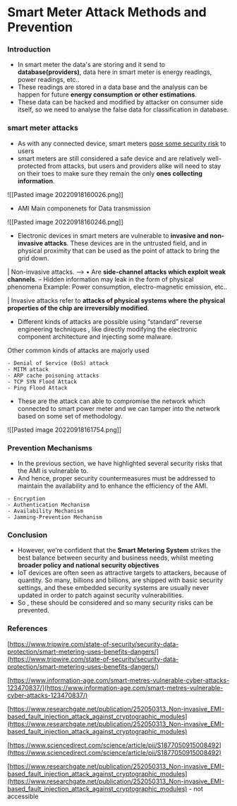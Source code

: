 # Smart Meter Attack Methods and Prevention


### Introduction
-  In smart meter the data's are storing and it send to **database(providers)**, data here in smart meter is energy readings, power readings, etc.. 
-  These readings are stored in a data base and the analysis can be happen for future **energy consumption or other estimations**.
-  These data can be hacked and modified by attacker on consumer side itself, so we need to analyse the false data for classification in database.

### smart meter attacks
-  As with any connected device, smart meters [pose some security risk](https://www.information-age.com/smart-metres-vulnerable-cyber-attacks-123470837/) to users 
-  smart meters are still considered a safe device and are relatively well-protected from attacks, but users and providers alike will need to stay on their toes to make sure they remain the only **ones collecting information**.

 ![[Pasted image 20220918160026.png]]

- AMI Main componenets for Data transmission

![[Pasted image 20220918160246.png]]


- Electronic devices in smart meters are vulnerable to **invasive and non-invasive attacks**. These devices are in the untrusted field, and in physical proximity that can be used as the point of attack to bring the grid down.

| Non-invasive attacks. --> • Are **side-channel attacks which exploit weak channels**. – Hidden information may leak in the form of physical phenomena Example: Power consumption, electro-magnetic emission, etc..

| Invasive attacks refer to **attacks of physical systems where the physical properties of the chip are irreversibly modified**. 

- Different kinds of attacks are possible using “standard” reverse engineering techniques , like directly modifying the electronic component architecture and injecting some malware.

Other common kinds of attacks are majorly used

```
- Denial of Service (DoS) attack
- MITM attack 
- ARP cache poisoning attacks
- TCP SYN Flood Attack
- Ping Flood Attack 
```

- These are the attack can able to compromise the network which connected to smart power meter and we can tamper into the network based on some set of methodology.


![[Pasted image 20220918161754.png]]



### Prevention Mechanisms
- In the previous section, we have highlighted several security risks that the AMI is vulnerable to. 
- And hence, proper security countermeasures must be addressed to maintain the availability and to enhance the efficiency of the AMI.

```
- Encryption
- Authentication Mechanism
- Availability Mechanism
- Jamming-Prevention Mechanism
```


### Conclusion
- However, we’re confident that the **Smart Metering System** strikes the best balance between security and business needs, whilst meeting **broader policy and national security objectives**
- IoT devices are often seen as attractive targets to attackers, because of quantity. So many, billions and billions, are shipped with basic security settings, and these embedded security systems are usually never updated in order to patch against security vulnerabilities.
- So , these should be considered and so many security risks can be prevented.

### References 
[https://www.tripwire.com/state-of-security/security-data-protection/smart-metering-uses-benefits-dangers/](https://www.tripwire.com/state-of-security/security-data-protection/smart-metering-uses-benefits-dangers/)

[https://www.information-age.com/smart-metres-vulnerable-cyber-attacks-123470837/](https://www.information-age.com/smart-metres-vulnerable-cyber-attacks-123470837/)

[https://www.researchgate.net/publication/252050313_Non-invasive_EMI-based_fault_injection_attack_against_cryptographic_modules](https://www.researchgate.net/publication/252050313_Non-invasive_EMI-based_fault_injection_attack_against_cryptographic_modules)

[https://www.sciencedirect.com/science/article/pii/S1877050915008492](https://www.sciencedirect.com/science/article/pii/S1877050915008492)

[https://www.researchgate.net/publication/252050313_Non-invasive_EMI-based_fault_injection_attack_against_cryptographic_modules](https://www.researchgate.net/publication/252050313_Non-invasive_EMI-based_fault_injection_attack_against_cryptographic_modules) - not accessible
